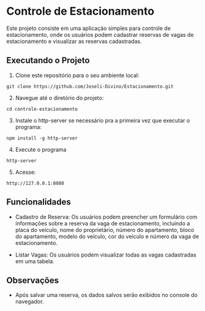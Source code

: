 # Controle de Estacionamento

Este projeto consiste em uma aplicação simples para controle de estacionamento, onde os usuários podem cadastrar reservas de vagas de estacionamento e visualizar as reservas cadastradas.

## Executando o Projeto

1. Clone este repositório para o seu ambiente local:

```git clone https://github.com/Joseli-Divino/Estacionamento.git```


2. Navegue até o diretório do projeto:

```cd controle-estacionamento```


3. Instale o http-server se necessário pra a primeira vez que executar o programa:

```npm install -g http-server```


4. Execute o programa

```http-server```


5. Acesse:

```http://127.0.0.1:8080```

## Funcionalidades

- Cadastro de Reserva: Os usuários podem preencher um formulário com informações sobre a reserva da vaga de estacionamento, incluindo a placa do veículo, nome do proprietário, número do apartamento, bloco do apartamento, modelo do veículo, cor do veículo e número da vaga de estacionamento.

- Listar Vagas: Os usuários podem visualizar todas as vagas cadastradas em uma tabela.

## Observações

- Após salvar uma reserva, os dados salvos serão exibidos no console do navegador.
